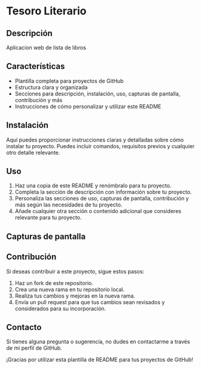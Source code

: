 # Tesoro Literario

## Descripción

Aplicacion web de lista de libros

## Características

- Plantilla completa para proyectos de GitHub
- Estructura clara y organizada
- Secciones para descripción, instalación, uso, capturas de pantalla, contribución y más
- Instrucciones de cómo personalizar y utilizar este README

## Instalación

Aquí puedes proporcionar instrucciones claras y detalladas sobre cómo instalar tu proyecto. Puedes incluir comandos, requisitos previos y cualquier otro detalle relevante.

## Uso

1. Haz una copia de este README y renómbralo para tu proyecto.
2. Completa la sección de descripción con información sobre tu proyecto.
3. Personaliza las secciones de uso, capturas de pantalla, contribución y más según las necesidades de tu proyecto.
4. Añade cualquier otra sección o contenido adicional que consideres relevante para tu proyecto.

## Capturas de pantalla

## Contribución

Si deseas contribuir a este proyecto, sigue estos pasos:

1. Haz un fork de este repositorio.
2. Crea una nueva rama en tu repositorio local.
3. Realiza tus cambios y mejoras en la nueva rama.
4. Envía un pull request para que tus cambios sean revisados y considerados para su incorporación.

## Contacto

Si tienes alguna pregunta o sugerencia, no dudes en contactarme a través de mi perfil de GitHub.

¡Gracias por utilizar esta plantilla de README para tus proyectos de GitHub!
